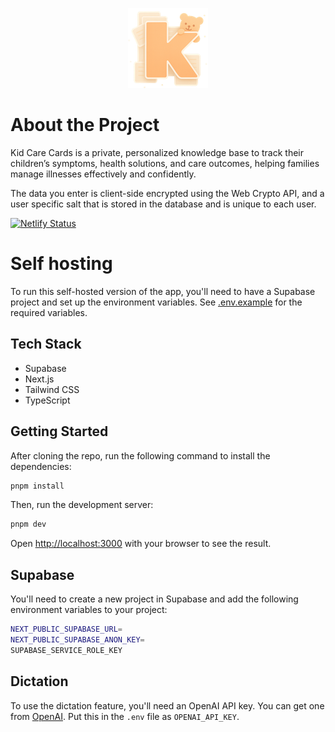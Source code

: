 <p align="center" width="100%">
  <img alt="Kid Care Cards Logo" src="public/icons/icon-128x128.png">
</p>

# About the Project

Kid Care Cards is a private, personalized knowledge base to track their children’s symptoms, health solutions, and care outcomes, helping families manage illnesses effectively and confidently.

The data you enter is client-side encrypted using the Web Crypto API, and a user specific salt that is stored in the database and is unique to each user.

[![Netlify Status](https://api.netlify.com/api/v1/badges/f375c920-39c3-4052-b08c-603a6e10dc39/deploy-status)](https://app.netlify.com/sites/kidcarecards/deploys)

# Self hosting

To run this self-hosted version of the app, you'll need to have a Supabase project and set up the environment variables. See [.env.example](.env.example) for the required variables.

## Tech Stack

- Supabase
- Next.js
- Tailwind CSS
- TypeScript

## Getting Started

After cloning the repo, run the following command to install the dependencies:

```bash
pnpm install
```

Then, run the development server:

```bash
pnpm dev
```

Open [http://localhost:3000](http://localhost:3000) with your browser to see the result.


## Supabase

You'll need to create a new project in Supabase and add the following environment variables to your project:

```bash
NEXT_PUBLIC_SUPABASE_URL=
NEXT_PUBLIC_SUPABASE_ANON_KEY=
SUPABASE_SERVICE_ROLE_KEY
```

## Dictation

To use the dictation feature, you'll need an OpenAI API key. You can get one from [OpenAI](https://platform.openai.com/api-keys). Put this in the `.env` file as `OPENAI_API_KEY`.

